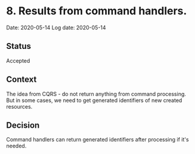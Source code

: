 # 8. Results from command handlers.
Date: 2020-05-14
Log date: 2020-05-14

## Status
Accepted

## Context
The idea from CQRS - do not return anything from command processing. But in some cases, we need to get generated identifiers of new created resources.

## Decision
Command handlers can return generated identifiers after processing if it's needed.
